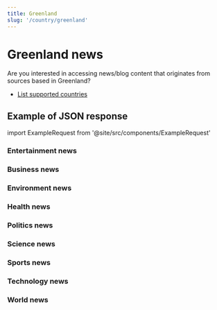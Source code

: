 ```yaml
---
title: Greenland
slug: '/country/greenland'
---
```


# Greenland news

Are you interested in accessing news/blog content that originates from sources based in Greenland?

- [List supported countries](/get-articles/countries)

## Example of JSON response

import ExampleRequest from '@site/src/components/ExampleRequest'

### Entertainment news
<ExampleRequest url="https://api.apitube.io/v1/news/articles?limit=2&category=news/Arts_and_Entertainment&country=gl"></ExampleRequest>

### Business news
<ExampleRequest url="https://api.apitube.io/v1/news/articles?limit=2&category=news/Business&country=gl"></ExampleRequest>

### Environment news
<ExampleRequest url="https://api.apitube.io/v1/news/articles?limit=2&category=news/Environment&country=gl"></ExampleRequest>

### Health news
<ExampleRequest url="https://api.apitube.io/v1/news/articles?limit=2&category=news/Health&country=gl"></ExampleRequest>

### Politics news
<ExampleRequest url="https://api.apitube.io/v1/news/articles?limit=2&category=news/Politics&country=gl"></ExampleRequest>

### Science news
<ExampleRequest url="https://api.apitube.io/v1/news/articles?limit=2&category=news/Science&country=gl"></ExampleRequest>

### Sports news
<ExampleRequest url="https://api.apitube.io/v1/news/articles?limit=2&category=news/Sports&country=gl"></ExampleRequest>

### Technology news
<ExampleRequest url="https://api.apitube.io/v1/news/articles?limit=2&category=news/Technology&country=gl"></ExampleRequest>

### World news
<ExampleRequest url="https://api.apitube.io/v1/news/articles?limit=2&category=news/World&country=gl"></ExampleRequest>
